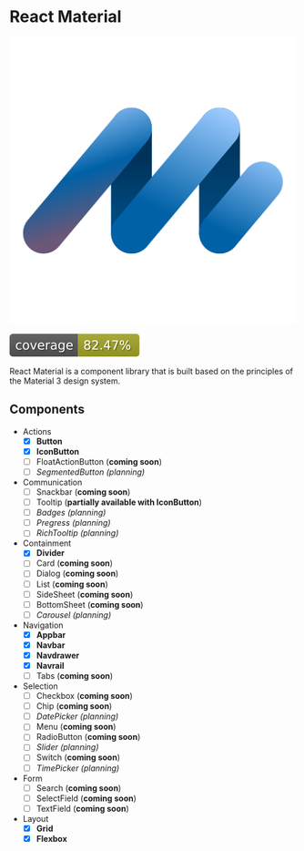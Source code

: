 # React Material

![Logo](./public/react-material.png)

![Coverage](./badges.svg)

React Material is a component library that is built based on the principles of the Material 3 design system.

## Components

- Actions
  - [x] __Button__
  - [x] __IconButton__
  - [ ] FloatActionButton (__coming soon__)
  - [ ] _SegmentedButton (planning)_
- Communication
  - [ ] Snackbar (__coming soon__)
  - [ ] Tooltip (__partially available with IconButton__)
  - [ ] _Badges (planning)_
  - [ ] _Pregress (planning)_
  - [ ] _RichTooltip (planning)_
- Containment
  - [x] __Divider__
  - [ ] Card (__coming soon__)
  - [ ] Dialog (__coming soon__)
  - [ ] List (__coming soon__)
  - [ ] SideSheet (__coming soon__)
  - [ ] BottomSheet (__coming soon__)
  - [ ] _Carousel (planning)_
- Navigation
  - [x] __Appbar__
  - [x] __Navbar__
  - [x] __Navdrawer__
  - [x] __Navrail__
  - [ ] Tabs (__coming soon__)
- Selection
  - [ ] Checkbox (__coming soon__)
  - [ ] Chip (__coming soon__)
  - [ ] _DatePicker (planning)_
  - [ ] Menu (__coming soon__)
  - [ ] RadioButton (__coming soon__)
  - [ ] _Slider (planning)_
  - [ ] Switch (__coming soon__)
  - [ ] _TimePicker (planning)_
- Form
  - [ ] Search (__coming soon__)
  - [ ] SelectField (__coming soon__)
  - [ ] TextField (__coming soon__)
- Layout
  - [x] __Grid__
  - [x] __Flexbox__

